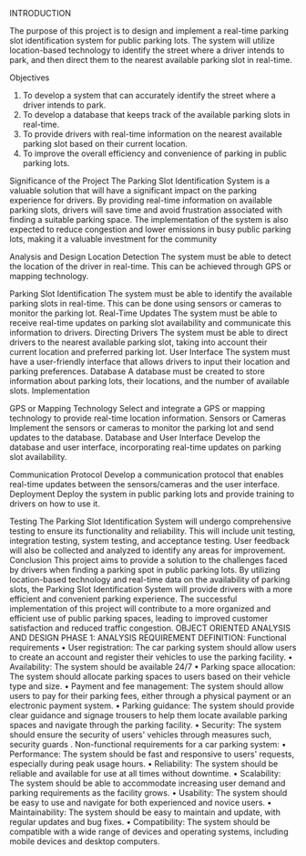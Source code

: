 INTRODUCTION

The purpose of this project is to design and implement a real-time parking slot identification system for public parking lots. The system will utilize location-based technology to identify the street where a driver intends to park, and then direct them to the nearest available parking slot in real-time.

Objectives
1.	To develop a system that can accurately identify the street where a driver intends to park.
2.	To develop a database that keeps track of the available parking slots in real-time.
3.	To provide drivers with real-time information on the nearest available parking slot based on their current location.
4.	To improve the overall efficiency and convenience of parking in public parking lots.

Significance of the Project
The Parking Slot Identification System is a valuable solution that will have a significant impact on the parking experience for drivers. By providing real-time information on available parking slots, drivers will save time and avoid frustration associated with finding a suitable parking space. The implementation of the system is also expected to reduce congestion and lower emissions in busy public parking lots, making it a valuable investment for the community

Analysis and Design
Location Detection
The system must be able to detect the location of the driver in real-time. This can be achieved through GPS or mapping technology.

Parking Slot Identification
The system must be able to identify the available parking slots in real-time. This can be done using sensors or cameras to monitor the parking lot.
Real-Time Updates
The system must be able to receive real-time updates on parking slot availability and communicate this information to drivers.
Directing Drivers
The system must be able to direct drivers to the nearest available parking slot, taking into account their current location and preferred parking lot.
User Interface
The system must have a user-friendly interface that allows drivers to input their location and parking preferences.
Database
A database must be created to store information about parking lots, their locations, and the number of available slots.
Implementation

GPS or Mapping Technology
Select and integrate a GPS or mapping technology to provide real-time location information.
Sensors or Cameras
Implement the sensors or cameras to monitor the parking lot and send updates to the database.
Database and User Interface
Develop the database and user interface, incorporating real-time updates on parking slot availability.

Communication Protocol
Develop a communication protocol that enables real-time updates between the sensors/cameras and the user interface.
Deployment
Deploy the system in public parking lots and provide training to drivers on how to use it.

Testing
The Parking Slot Identification System will undergo comprehensive testing to ensure its functionality and reliability. This will include unit testing, integration testing, system testing, and acceptance testing. User feedback will also be collected and analyzed to identify any areas for improvement.
Conclusion
This project aims to provide a solution to the challenges faced by drivers when finding a parking spot in public parking lots. By utilizing location-based technology and real-time data on the availability of parking slots, the Parking Slot Identification System will provide drivers with a more efficient and convenient parking experience. The successful implementation of this project will contribute to a more organized and efficient use of public parking spaces, leading to improved customer satisfaction and reduced traffic congestion.
OBJECT ORIENTED ANALYSIS AND DESIGN PHASE 1:
ANALYSIS REQUIREMENT DEFINITION:
Functional requirements
•	User registration: The car parking system should allow users to create an account and register their vehicles to use the parking facility.
•	Availability: The system should be available 24/7
•	Parking space allocation: The system should allocate parking spaces to users based on their vehicle type and size.
•	Payment and fee management: The system should allow users to pay for their parking fees, either through a physical payment or an electronic payment system.
•	Parking guidance: The system should provide clear guidance and signage trousers to help them locate available parking spaces and navigate through the parking facility.
•	Security: The system should ensure the security of users' vehicles through measures such, security guards .
Non-functional requirements for a car parking system:
•	Performance: The system should be fast and responsive to users' requests, especially during peak usage hours.
•	Reliability: The system should be reliable and available for use at all times without downtime.
•	Scalability: The system should be able to accommodate increasing user demand and parking requirements as the facility grows.
•	Usability: The system should be easy to use and navigate for both experienced and novice users.
•	Maintainability: The system should be easy to maintain and update, with regular updates and bug fixes.
•	 Compatibility: The system should be compatible with a wide range of devices and operating systems, including mobile devices and desktop computers.
